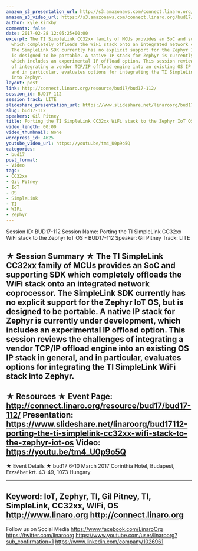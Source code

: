 ```yaml
---
amazon_s3_presentation_url: http://s3.amazonaws.com/connect.linaro.org/bud17/Presentations/BUD17-112%20-%20Enabling%20TCP-IP%20Offload%20in%20Zephyr%20%20with%20TI%20SimpleLink.pdf
amazon_s3_video_url: https://s3.amazonaws.com/connect.linaro.org/bud17/Videos/Monday/BUD17-112%20Enabling%20TCP%20%20IP%20Offload%20in%20Zephyr%20with%20TI%20SimpleLink%20WiFi.mp4
author: kyle.kirkby
comments: false
date: 2017-02-28 12:05:25+00:00
excerpt: The TI SimpleLink CC32xx family of MCUs provides an SoC and supporting SDK
  which completely offloads the WiFi stack onto an integrated network coprocessor.
  The SimpleLink SDK currently has no explicit support for the Zephyr IoT OS, but
  is designed to be portable. A native IP stack for Zephyr is currently under development,
  which includes an experimental IP offload option. This session reviews the challenges
  of integrating a vendor TCP/IP offload engine into an existing OS IP stack in general,
  and in particular, evaluates options for integrating the TI SimpleLink WiFi stack
  into Zephyr.
layout: post
link: http://connect.linaro.org/resource/bud17/bud17-112/
session_id: BUD17-112
session_track: LITE
slideshare_presentation_url: https://www.slideshare.net/linaroorg/bud17112-porting-the-ti-simplelink-cc32xx-wifi-stack-to-the-zephyr-iot-os
slug: bud17-112
speakers: Gil Pitney
title: Porting the TI SimpleLink CC32xx WiFi stack to the Zephyr IoT OS - BUD17-112
video_length: 00:00
video_thumbnail: None
wordpress_id: 4625
youtube_video_url: https://youtu.be/tm4_U0p9o5Q
categories:
- bud17
post_format:
- Video
tags:
- CC32xx
- Gil Pitney
- IoT
- OS
- SimpleLink
- TI
- WIFi
- Zephyr
---
```


Session ID: BUD17-112
Session Name: Porting the TI SimpleLink CC32xx WiFi stack to the Zephyr IoT OS - BUD17-112
Speaker: Gil Pitney
Track: LITE


★ Session Summary ★
The TI SimpleLink CC32xx family of MCUs provides an SoC and supporting SDK which completely offloads the WiFi stack onto an integrated network coprocessor. The SimpleLink SDK currently has no explicit support for the Zephyr IoT OS, but is designed to be portable. A native IP stack for Zephyr is currently under development, which includes an experimental IP offload option. This session reviews the challenges of integrating a vendor TCP/IP offload engine into an existing OS IP stack in general, and in particular, evaluates options for integrating the TI SimpleLink WiFi stack into Zephyr.
---------------------------------------------------
★ Resources ★
Event Page: http://connect.linaro.org/resource/bud17/bud17-112/
Presentation: https://www.slideshare.net/linaroorg/bud17112-porting-the-ti-simplelink-cc32xx-wifi-stack-to-the-zephyr-iot-os
Video: https://youtu.be/tm4_U0p9o5Q
---------------------------------------------------

★ Event Details ★
bud17
6-10 March 2017
Corinthia Hotel, Budapest,
Erzsébet krt. 43-49,
1073 Hungary

---------------------------------------------------
Keyword: IoT, Zephyr, TI, Gil Pitney, TI, SimpleLink, CC32xx, WIFi, OS
http://www.linaro.org
http://connect.linaro.org
---------------------------------------------------
Follow us on Social Media
https://www.facebook.com/LinaroOrg
https://twitter.com/linaroorg
https://www.youtube.com/user/linaroorg?sub_confirmation=1
https://www.linkedin.com/company/1026961
